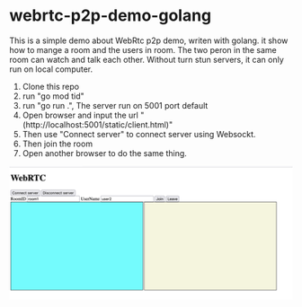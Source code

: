 # webrtc-p2p-demo-golang

This is a simple demo about WebRtc p2p demo, writen with golang. it show how to mange a room and the users in room. The two peron in the same room can watch and talk each other.  Without turn stun servers, it can only run on local computer.

1. Clone this repo
2. run "go mod tid"
3. run "go run .", The server run on 5001 port default
4. Open browser and input the url "(http://localhost:5001/static/client.html)"
5. Then use "Connect server" to connect server using Websockt.
6. Then join the room
7. Open another browser to do the same thing.
    
![demo](./static/demo.png "demo")